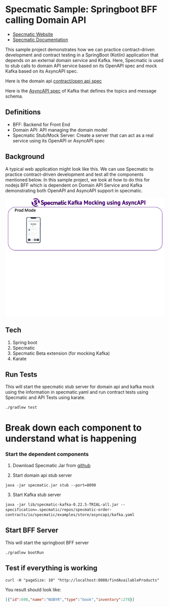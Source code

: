 # Specmatic Sample: Springboot BFF calling Domain API

* [Specmatic Website](https://specmatic.io)
* [Specmatic Documentation](https://specmatic.io/documentation.html)

This sample project demonstrates how we can practice contract-driven development and contract testing in a SpringBoot (Kotlin) application that depends on an external domain service and Kafka. Here, Specmatic is used to stub calls to domain API service based on its OpenAPI spec and mock Kafka based on its AsyncAPI spec.

Here is the domain api [contract/open api spec](https://github.com/znsio/specmatic-order-contracts/blob/main/io/specmatic/examples/store/openapi/api_order_v3.yaml)

Here is the [AsyncAPI spec](https://github.com/znsio/specmatic-order-contracts/blob/main/io/specmatic/examples/store/asyncapi/kafka.yaml) of Kafka that defines the topics and message schema.

## Definitions
* BFF: Backend for Front End
* Domain API: API managing the domain model
* Specmatic Stub/Mock Server: Create a server that can act as a real service using its OpenAPI or AsyncAPI spec

## Background
A typical web application might look like this. We can use Specmatic to practice contract-driven development and test all the components mentioned below. In this sample project, we look at how to do this for nodejs BFF which is dependent on Domain API Service and Kafka demonstrating both OpenAPI and AsyncAPI support in specmatic.

![HTML client talks to client API which talks to backend API](assets/specmatic-order-bff-architecture.gif)

## Tech
1. Spring boot
2. Specmatic
3. Specmatic Beta extension (for mocking Kafka)
4. Karate

## Run Tests
This will start the specmatic stub server for domain api and kafka mock using the information in specmatic.yaml and run contract tests using Specmatic and API Tests using karate.
```shell
./gradlew test
```

# Break down each component to understand what is happening
 
### Start the dependent components
1. Download Specmatic Jar from [github](https://github.com/znsio/specmatic/releases)

2. Start domain api stub server
```shell
java -jar specmatic.jar stub --port=8090
```

3. Start Kafka stub server
```shell
java -jar lib/specmatic-kafka-0.22.5-TRIAL-all.jar --specification=.specmatic/repos/specmatic-order-contracts/io/specmatic/examples/store/asyncapi/kafka.yaml
```

## Start BFF Server
This will start the springboot BFF server
```shell
./gradlew bootRun
```

## Test if everything is working

```shell
curl -H "pageSize: 10" "http://localhost:8080/findAvailableProducts"
```

You result should look like:
```json
[{"id":698,"name":"NUBYR","type":"book","inventory":278}]
```
